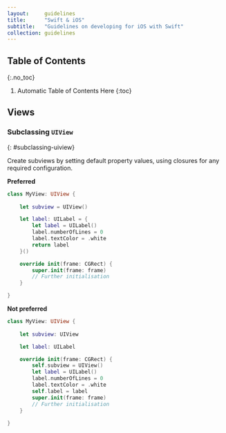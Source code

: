 ```yaml
---
layout:     guidelines
title:      "Swift & iOS"
subtitle:   "Guidelines on developing for iOS with Swift"
collection: guidelines
---
```


## Table of Contents
{:.no_toc}

1. Automatic Table of Contents Here
{:toc}

## Views

### Subclassing `UIView`
{: #subclassing-uiview}

Create subviews by setting default property values, using closures for any required configuration.

**Preferred**
```swift
class MyView: UIView {
    
    let subview = UIView()

    let label: UILabel = {
        let label = UILabel()
        label.numberOfLines = 0
        label.textColor = .white
        return label
    }()

    override init(frame: CGRect) {
        super.init(frame: frame)
        // Further initialisation
    }

}
```

**Not preferred**
```swift
class MyView: UIView {
    
    let subview: UIView

    let label: UILabel

    override init(frame: CGRect) {
        self.subview = UIView()
        let label = UILabel()
        label.numberOfLines = 0
        label.textColor = .white
        self.label = label
        super.init(frame: frame)
        // Further initialisation
    }
    
}
```
